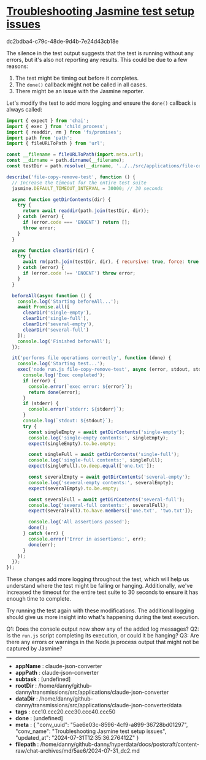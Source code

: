 # [Troubleshooting Jasmine test setup issues](https://claude.ai/chat/5ae6e03c-8596-4cf9-a899-36728bd01297)

dc2bdba4-c79c-48de-9d4b-7e24d43cb18e

 The silence in the test output suggests that the test is running without any errors, but it's also not reporting any results. This could be due to a few reasons:

1. The test might be timing out before it completes.
2. The `done()` callback might not be called in all cases.
3. There might be an issue with the Jasmine reporter.

Let's modify the test to add more logging and ensure the `done()` callback is always called:

```javascript
import { expect } from 'chai';
import { exec } from 'child_process';
import { readdir, rm } from 'fs/promises';
import path from 'path';
import { fileURLToPath } from 'url';

const __filename = fileURLToPath(import.meta.url);
const __dirname = path.dirname(__filename);
const testDir = path.resolve(__dirname, '../../src/applications/file-copy-remove-test/data');

describe('file-copy-remove-test', function () {
  // Increase the timeout for the entire test suite
  jasmine.DEFAULT_TIMEOUT_INTERVAL = 30000; // 30 seconds

  async function getDirContents(dir) {
    try {
      return await readdir(path.join(testDir, dir));
    } catch (error) {
      if (error.code === 'ENOENT') return [];
      throw error;
    }
  }

  async function clearDir(dir) {
    try {
      await rm(path.join(testDir, dir), { recursive: true, force: true });
    } catch (error) {
      if (error.code !== 'ENOENT') throw error;
    }
  }

  beforeAll(async function () {
    console.log('Starting beforeAll...');
    await Promise.all([
      clearDir('single-empty'),
      clearDir('single-full'),
      clearDir('several-empty'),
      clearDir('several-full')
    ]);
    console.log('Finished beforeAll');
  });

  it('performs file operations correctly', function (done) {
    console.log('Starting test...');
    exec('node run.js file-copy-remove-test', async (error, stdout, stderr) => {
      console.log('Exec completed');
      if (error) {
        console.error(`exec error: ${error}`);
        return done(error);
      }
      if (stderr) {
        console.error(`stderr: ${stderr}`);
      }
      console.log(`stdout: ${stdout}`);
      try {
        const singleEmpty = await getDirContents('single-empty');
        console.log('single-empty contents:', singleEmpty);
        expect(singleEmpty).to.be.empty;

        const singleFull = await getDirContents('single-full');
        console.log('single-full contents:', singleFull);
        expect(singleFull).to.deep.equal(['one.txt']);

        const severalEmpty = await getDirContents('several-empty');
        console.log('several-empty contents:', severalEmpty);
        expect(severalEmpty).to.be.empty;

        const severalFull = await getDirContents('several-full');
        console.log('several-full contents:', severalFull);
        expect(severalFull).to.have.members(['one.txt', 'two.txt']);

        console.log('All assertions passed');
        done();
      } catch (err) {
        console.error('Error in assertions:', err);
        done(err);
      }
    });
  });
});
```

These changes add more logging throughout the test, which will help us understand where the test might be failing or hanging. Additionally, we've increased the timeout for the entire test suite to 30 seconds to ensure it has enough time to complete.

Try running the test again with these modifications. The additional logging should give us more insight into what's happening during the test execution.

Q1: Does the console output now show any of the added log messages?
Q2: Is the `run.js` script completing its execution, or could it be hanging?
Q3: Are there any errors or warnings in the Node.js process output that might not be captured by Jasmine?

---

* **appName** : claude-json-converter
* **appPath** : claude-json-converter
* **subtask** : [undefined]
* **rootDir** : /home/danny/github-danny/transmissions/src/applications/claude-json-converter
* **dataDir** : /home/danny/github-danny/transmissions/src/applications/claude-json-converter/data
* **tags** : ccc10.ccc20.ccc30.ccc40.ccc50
* **done** : [undefined]
* **meta** : {
  "conv_uuid": "5ae6e03c-8596-4cf9-a899-36728bd01297",
  "conv_name": "Troubleshooting Jasmine test setup issues",
  "updated_at": "2024-07-31T12:35:36.276412Z"
}
* **filepath** : /home/danny/github-danny/hyperdata/docs/postcraft/content-raw/chat-archives/md/5ae6/2024-07-31_dc2.md